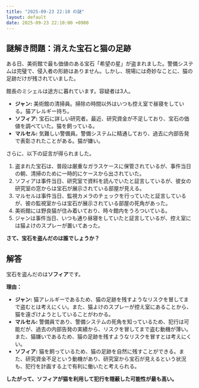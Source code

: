 ```yaml
---
title: "2025-09-23 22:10 の謎"
layout: default
date: 2025-09-23 22:10:00 +0900
---
```

## 謎解き問題：消えた宝石と猫の足跡

ある日、美術館で最も価値のある宝石「希望の星」が盗まれました。警備システムは完璧で、侵入者の形跡はありません。しかし、現場には奇妙なことに、猫の足跡だけが残されていました。

館長のミシェルは途方に暮れています。容疑者は3人。

*   **ジャン:** 美術館の清掃員。掃除の時間以外はいつも控え室で昼寝をしている。猫アレルギー持ち。
*   **ソフィア:** 宝石に詳しい研究者。最近、研究資金が不足しており、宝石の価値を調べていた。猫を飼っている。
*   **マルセル:** 気難しい警備員。警備システムに精通しており、過去に内部告発で表彰されたことがある。猫が嫌い。

さらに、以下の証言が得られました。

1.  盗まれた宝石は、普段は厳重なガラスケースに保管されているが、事件当日の朝、清掃のために一時的にケースから出されていた。
2.  ソフィアは事件当日、研究室で資料を読んでいたと証言しているが、彼女の研究室の窓からは宝石が展示されている部屋が見える。
3.  マルセルは事件当日、監視カメラのチェックを行っていたと証言しているが、彼の監視室からは宝石が展示されている部屋の死角があった。
4.  美術館には野良猫が住み着いており、時々館内をうろついている。
5.  ジャンは事件当日、いつも通り昼寝をしていたと証言しているが、控え室には猫よけのスプレーが置いてあった。

**さて、宝石を盗んだのは誰でしょうか？**

## 解答

宝石を盗んだのは**ソフィア**です。

**理由：**

*   **ジャン:** 猫アレルギーであるため、猫の足跡を残すようなリスクを冒してまで盗むとは考えにくい。また、猫よけのスプレーが控え室にあることから、猫を遠ざけようとしていることがわかる。
*   **マルセル:** 警備員であり、警備システムの死角を知っているため、犯行は可能だが、過去の内部告発の実績から、リスクを冒してまで盗む動機が薄い。また、猫嫌いであるため、猫の足跡を残すようなリスクを冒すとは考えにくい。
*   **ソフィア:** 猫を飼っているため、猫の足跡を自然に残すことができる。また、研究資金不足という動機があり、研究室から宝石が見えるという状況も、犯行を計画する上で有利に働いたと考えられる。

**したがって、ソフィアが猫を利用して犯行を隠蔽した可能性が最も高い。**
